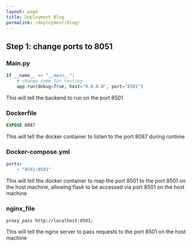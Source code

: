 ```yaml
---
layout: page
title: Deployment Blog
permalink: /deployment/blog/
---
```

## Step 1: change ports to 8051
### Main.py
```python
if __name__ == "__main__":
    # change name for testing
    app.run(debug=True, host="0.0.0.0", port="8501")
```
This will tell the backend to run on the port 8501

### Dockerfile
```dockerfile
EXPOSE 8087
```
This will tell the docker container to listen to the port 8087 during runtime

### Docker-compose.yml
```yaml
ports:
    - "8501:8501"
```
This will tell the docker container to map the port 8501 to the port 8501 on the host machine, allowing flask to be accessed via port 8501 on the host machine

### nginx_file
```nginx
proxy_pass http://localhost:8501;
```
This will tell the nginx server to pass requests to the port 8501 on the host machine